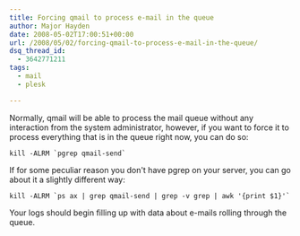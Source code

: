 ```yaml
---
title: Forcing qmail to process e-mail in the queue
author: Major Hayden
date: 2008-05-02T17:00:51+00:00
url: /2008/05/02/forcing-qmail-to-process-e-mail-in-the-queue/
dsq_thread_id:
  - 3642771211
tags:
  - mail
  - plesk

---
```

Normally, qmail will be able to process the mail queue without any interaction from the system administrator, however, if you want to force it to process everything that is in the queue right now, you can do so:

```
kill -ALRM `pgrep qmail-send`
```

If for some peculiar reason you don't have pgrep on your server, you can go about it a slightly different way:

```
kill -ALRM `ps ax | grep qmail-send | grep -v grep | awk '{print $1}'`
```

Your logs should begin filling up with data about e-mails rolling through the queue.
